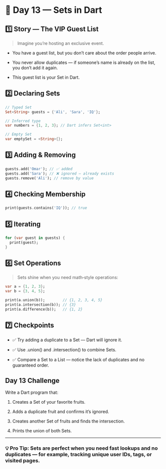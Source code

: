 # 🎯 Day 13 — Sets in Dart
## 1️⃣ Story — The VIP Guest List
>Imagine you’re hosting an exclusive event.

- You have a guest list, but you don’t care about the order people arrive.

- You never allow duplicates — if someone’s name is already on the list, you don’t add it again.

- This guest list is your Set in Dart.
## 2️⃣ Declaring Sets
```dart
// Typed Set
Set<String> guests = {'Ali', 'Sara', 'IQ'};

// Inferred type
var numbers = {1, 2, 3}; // Dart infers Set<int>

// Empty Set
var emptySet = <String>{};
```
## 3️⃣ Adding & Removing
```dart 
guests.add('Omar'); // ✅ added
guests.add('Sara'); // ❌ ignored — already exists
guests.remove('Ali'); // remove by value
```
## 4️⃣ Checking Membership
``` dart
print(guests.contains('IQ')); // true
```
## 5️⃣ Iterating
```dart 
for (var guest in guests) {
  print(guest);
}
```
## 6️⃣ Set Operations
>Sets shine when you need math‑style operations:
```dart
var a = {1, 2, 3};
var b = {3, 4, 5};

print(a.union(b));        // {1, 2, 3, 4, 5}
print(a.intersection(b)); // {3}
print(a.difference(b));   // {1, 2}
```
## 7️⃣ Checkpoints
- ✅ Try adding a duplicate to a Set — Dart will ignore it.

- ✅ Use .union() and .intersection() to combine Sets.

- ✅ Compare a Set to a List — notice the lack of duplicates and no guaranteed order.

## Day 13 Challenge
Write a Dart program that:

1. Creates a Set<String> of your favorite fruits.

2. Adds a duplicate fruit and confirms it’s ignored.

3. Creates another Set of fruits and finds the intersection.

4. Prints the union of both Sets.
--- 
### 💡 Pro Tip: Sets are perfect when you need **fast lookups** and **no duplicates** — for example, tracking unique user IDs, tags, or visited pages.
